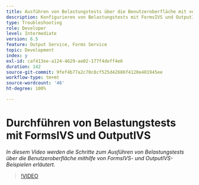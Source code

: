 ```yaml
---
title: Ausführen von Belastungstests über die Benutzeroberfläche mit vorkonfigurierten FormsIVS- und OutputIVS-Beispielen
description: Konfigurieren von Belastungstests mit FormsIVS und OutputIVS
type: Troubleshooting
role: Developer
level: Intermediate
version: 6.5
feature: Output Service, Forms Service
topic: Development
index: y
exl-id: caf413ee-a124-4629-ae02-177f4deff4e6
duration: 142
source-git-commit: 9fef4b77a2c70c8cf525d42686f4120e481945ee
workflow-type: tm+mt
source-wordcount: '46'
ht-degree: 100%

---
```


# Durchführen von Belastungstests mit FormsIVS und OutputIVS

*In diesem Video werden die Schritte zum Ausführen von Belastungstests über die Benutzeroberfläche mithilfe von FormsIVS- und OutputIVS-Beispielen erläutert.*

>[!VIDEO](https://video.tv.adobe.com/v/335507?quality=12&learn=on)
